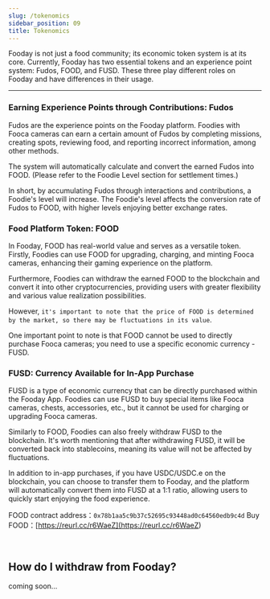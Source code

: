 ```yaml
---
slug: /tokenomics
sidebar_position: 09
title: Tokenomics
---
```


Fooday is not just a food community; its economic token system is at its core. Currently, Fooday has two essential tokens and an experience point system: Fudos, FOOD, and FUSD. These three play different roles on Fooday and have differences in their usage.

***
### Earning Experience Points through Contributions: Fudos
Fudos are the experience points on the Fooday platform. Foodies with Fooca cameras can earn a certain amount of Fudos by completing missions, creating spots, reviewing food, and reporting incorrect information, among other methods. 

The system will automatically calculate and convert the earned Fudos into FOOD. (Please refer to the Foodie Level section for settlement times.)

In short, by accumulating Fudos through interactions and contributions, a Foodie's level will increase. The Foodie's level affects the conversion rate of Fudos to FOOD, with higher levels enjoying better exchange rates.

### Food Platform Token: FOOD
In Fooday, FOOD has real-world value and serves as a versatile token. Firstly, Foodies can use FOOD for upgrading, charging, and minting Fooca cameras, enhancing their gaming experience on the platform.

Furthermore, Foodies can withdraw the earned FOOD to the blockchain and convert it into other cryptocurrencies, providing users with greater flexibility and various value realization possibilities. 

However, `it's important to note that the price of FOOD is determined by the market, so there may be fluctuations in its value`.

One important point to note is that FOOD cannot be used to directly purchase Fooca cameras; you need to use a specific economic currency - FUSD.

### FUSD: Currency Available for In-App Purchase
FUSD is a type of economic currency that can be directly purchased within the Fooday App. Foodies can use FUSD to buy special items like Fooca cameras, chests, accessories, etc., but it cannot be used for charging or upgrading Fooca cameras.

Similarly to FOOD, Foodies can also freely withdraw FUSD to the blockchain. It's worth mentioning that after withdrawing FUSD, it will be converted back into stablecoins, meaning its value will not be affected by fluctuations.

In addition to in-app purchases, if you have USDC/USDC.e on the blockchain, you can choose to transfer them to Fooday, and the platform will automatically convert them into FUSD at a 1:1 ratio, allowing users to quickly start enjoying the food experience.

FOOD contract address：`0x78b1aa5c9b37c52695c93448ad0c64560edb9c4d`
Buy FOOD：[https://reurl.cc/r6WaeZ](<https://reurl.cc/r6WaeZ>)

<br/>

## How do I withdraw from Fooday?
coming soon...







